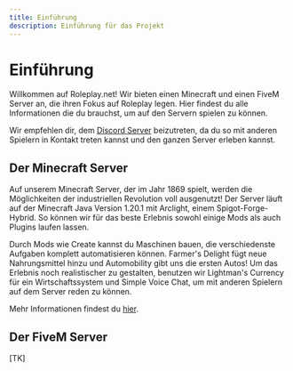 ```yaml
---
title: Einführung
description: Einführung für das Projekt
---
```


# Einführung
Willkommen auf Roleplay.net! 
Wir bieten einen Minecraft und einen FiveM Server an, die ihren Fokus auf Roleplay legen.
Hier findest du alle Informationen die du brauchst, um auf den Servern spielen zu können.

Wir empfehlen dir, dem [Discord Server](https://discord.gg/JRQdV5BPjY) beizutreten, da du so mit anderen Spielern in Kontakt treten kannst und den ganzen Server erleben kannst.

## Der Minecraft Server
Auf unserem Minecraft Server, der im Jahr 1869 spielt, werden die Möglichkeiten der industriellen Revolution voll ausgenutzt!
Der Server läuft auf der Minecraft Java Version 1.20.1 mit Arclight, einem Spigot-Forge-Hybrid. So können wir für das beste Erlebnis sowohl einige Mods als auch Plugins laufen lassen.

Durch Mods wie Create kannst du Maschinen bauen, die verschiedenste Aufgaben komplett automatisieren können.
Farmer's Delight fügt neue Nahrungsmittel hinzu und Automobility gibt uns die ersten Autos!
Um das Erlebnis noch realistischer zu gestalten, benutzen wir Lightman's Currency für ein Wirtschaftssystem und Simple Voice Chat, um mit anderen Spielern auf dem Server reden zu können.

Mehr Informationen findest du [hier](/pages/minecraft).

## Der FiveM Server
[TK]
